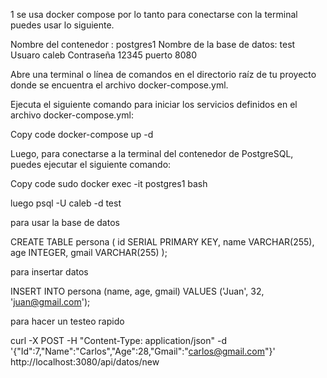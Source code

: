 
1 se usa docker compose por lo tanto para conectarse con la terminal puedes usar lo siguiente.

Nombre del contenedor :       postgres1
Nombre de la base de datos:   test
Usuaro                        caleb
Contraseña                    12345
puerto                        8080


Abre una terminal o línea de comandos en el directorio raíz de tu proyecto donde se encuentra el archivo docker-compose.yml.

Ejecuta el siguiente comando para iniciar los servicios definidos en el archivo docker-compose.yml:

Copy code
docker-compose up -d

Luego, para conectarse a la terminal del contenedor de PostgreSQL, puedes ejecutar el siguiente comando:

Copy code
sudo  docker exec -it postgres1 bash

luego
psql -U caleb -d test


para usar la  base  de  datos 

CREATE TABLE persona (
    id SERIAL PRIMARY KEY,
    name VARCHAR(255),
    age INTEGER,
    gmail VARCHAR(255)
);

para insertar datos  

INSERT INTO persona (name, age, gmail) VALUES ('Juan', 32, 'juan@gmail.com');


para hacer un testeo rapido 

curl -X POST -H "Content-Type: application/json" -d '{"Id":7,"Name":"Carlos","Age":28,"Gmail":"carlos@gmail.com"}' http://localhost:3080/api/datos/new    




